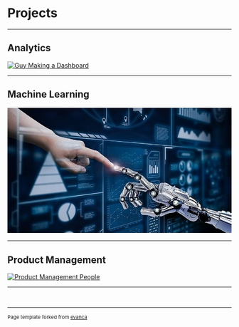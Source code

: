 # Projects

---


## Analytics
[![Guy Making a Dashboard](https://raw.githubusercontent.com/gregorywmorris/gregorywmorris.github.io/master/images/guy-making-dashboard.jpg)](pages/analytics)


---
## Machine Learning
[![Cloud Engineering Guy](https://raw.githubusercontent.com/gregorywmorris/gregorywmorris.github.io/master/images/machine-learning.jpg)](pages/cloud_engineerin)


---
## Product Management
[![Product Management People](https://raw.githubusercontent.com/gregorywmorris/gregorywmorris.github.io/master/images/product-management-people.jpg)](pages/product_management)


---
<br/>


---
<p style="font-size:11px">Page template forked from <a href="https://github.com/evanca/quick-portfolio">evanca</a></p>
<!-- Remove above link if you don't want to attibute -->
